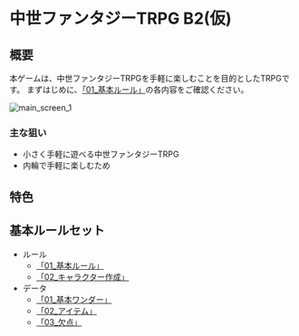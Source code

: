 
# 中世ファンタジーTRPG B2(仮)

## 概要

本ゲームは、中世ファンタジーTRPGを手軽に楽しむことを目的としたTRPGです。
まずはじめに、[「01_基本ルール」](TRPG_Project/Public_Rules/Core_Rulebook/01_Rules/01_基本ルール.md)の各内容をご確認ください。

![main_screen_1](image/main_screen_1.png)

### 主な狙い

+ 小さく手軽に遊べる中世ファンタジーTRPG
+ 内輪で手軽に楽しむため

## 特色

## 基本ルールセット

- ルール
    - [「01_基本ルール」](TRPG_Project/Public_Rules/Core_Rulebook/01_Rules/01_基本ルール.md)
    - [「02_キャラクター作成」](TRPG_Project/Public_Rules/Core_Rulebook/01_Rules/02_キャラクター作成.md)
- データ
    - [「01_基本ワンダー」](TRPG_Project/Public_Rules/Core_Rulebook/02_Data/01_基本ワンダー.md)
    - [「02_アイテム」](TRPG_Project/Public_Rules/Core_Rulebook/02_Data/02_アイテム.md)
    - [「03_欠点」](TRPG_Project/Public_Rules/Core_Rulebook/02_Data/03_欠点.md)
